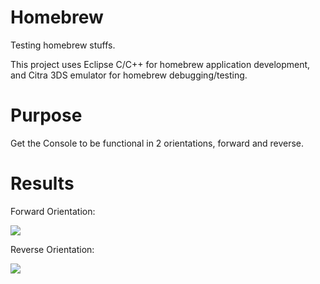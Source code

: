 # Homebrew

Testing homebrew stuffs.

This project uses Eclipse C/C++ for homebrew application development, and Citra 3DS emulator for homebrew debugging/testing.

# Purpose

Get the Console to be functional in 2 orientations, forward and reverse.

# Results

Forward Orientation:

![](http://i.imgur.com/gz15sh3.png)

Reverse Orientation:

![](http://i.imgur.com/10rw5QP.png)